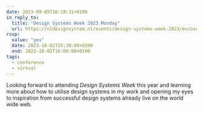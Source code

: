 ```yaml
---
date: 2023-09-05T16:19:31+0100
in_reply_to:
  title: "Design Systems Week 2023 Monday"
  url: https://nldesignsystem.nl/events/design-systems-week-2023/en/overview
rsvp:
  value: "yes"
  date: 2023-10-02T15:30:00+0100
  end: 2023-10-02T16:00:00+0100
tags:
  - conference
  - virtual
---
```


Looking forward to attending *Design Systems Week* this year and learning more about how to utilise design systems in my work and opening my eyes to inspiration from successful design systems already live on the world wide web.
